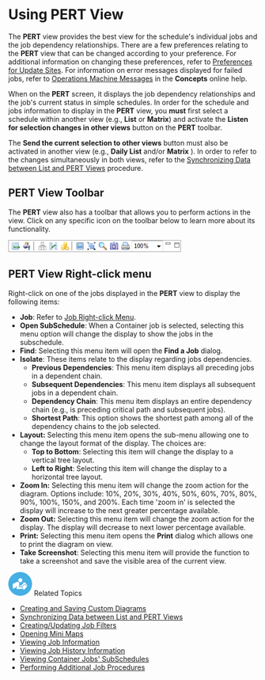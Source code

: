 # Using PERT View

The **PERT** view provides the best view for the schedule\'s individual
jobs and the job dependency relationships. There are a few preferences
relating to the **PERT** view that can be changed according to your
preference. For additional information on changing these preferences,
refer to [Preferences for Update Sites](Preferences-for-Update-Sites.md). For information on error
messages displayed for failed jobs, refer to [Operations Machine Messages](../../../reference/Operations-Machine-Messages.md)
 in the **Concepts** online help.

When on the **PERT** screen, it displays the job dependency
relationships and the job\'s current status in simple schedules. In
order for the schedule and jobs information to display in the **PERT**
view, you **must** first select a schedule within another view (e.g.,
**List** or **Matrix**) and activate the **Listen for selection changes
in other views** button on the **PERT** toolbar.

The **Send the current selection to other views** button must also be
activated in another view (e.g., **Daily List** and/or **Matrix** ). In
order to refer to the changes simultaneously in both views, refer to the
[Synchronizing Data between List and PERT Views](Synchronizing-Data-between-List-and-PERT-Views.md)
procedure.

## PERT View Toolbar

The **PERT** view also has a toolbar that allows you to perform actions
in the view. Click on any specific icon on the toolbar below to learn
more about its functionality.

![PERT View toolbar](../../../Resources/Images/EM/EMperttoolbar.png "PERT View toolbar")

## PERT View Right-click menu

Right-click on one of the jobs displayed in the **PERT** view to display
the following items:

- **Job**: Refer to [Job Right-click     Menu](Working-with-Operation.md#Job).
- **Open SubSchedule**: When a Container job is selected, selecting
    this menu option will change the display to show the jobs in the
    subschedule.
- **Find**: Selecting this menu item will open the **Find a Job**
    dialog.
- **Isolate**: These items relate to the display regarding jobs
    dependencies.
  - **Previous Dependencies**: This menu item displays all preceding
        jobs in a dependent chain.
  - **Subsequent Dependencies**: This menu item displays all
        subsequent jobs in a dependent chain.
  - **Dependency Chain**: This menu item displays an entire
        dependency chain (e.g., is preceding critical path and
        subsequent jobs).
  - **Shortest Path**: This option shows the shortest path among all
        of the dependency chains to the job selected.
- **Layout:** Selecting this menu item opens the sub-menu allowing one
    to change the layout format of the display. The choices are:
  - **Top to Bottom**: Selecting this item will change the display
        to a vertical tree layout.
  - **Left to Right**: Selecting this item will change the display
        to a horizontal tree layout.
- **Zoom In:** Selecting this menu item will change the zoom action
    for the diagram. Options include: 10%, 20%, 30%, 40%, 50%, 60%, 70%,
    80%, 90%, 100%, 150%, and 200%. Each time \'zoom in\' is selected
    the display will increase to the next greater percentage available.
- **Zoom Out:** Selecting this menu item will change the zoom action
    for the display. The display will decrease to next lower percentage
    available.
- **Print:** Selecting this menu item opens the **Print** dialog which
    allows one to print the diagram on view.
- **Take Screenshot**: Selecting this menu item will provide the
    function to take a screenshot and save the visible area of the
    current view.

![White \"person reading\" icon on blue circular background](../../../Resources/Images/moreinfo-icon(48x48).png "More Info icon")
Related Topics

- [Creating and Saving Custom     Diagrams](Creating-Custom-Diagrams-PERT.md)
- [Synchronizing Data between List and PERT     Views](Synchronizing-Data-between-List-and-PERT-Views.md)
- [Creating/Updating Job     Filters](Creating_Updating-Job-Filters-PERT.md)
- [Opening Mini Maps](Opening-Mini-Maps.md)
- [Viewing Job Information](Viewing-Job-Info.md)
- [Viewing Job History     Information](Viewing-Job-History-Info.md)
- [Viewing Container Jobs\'     SubSchedules](Viewing-Container-Job-SubSchedules.md)
- [Performing Additional Job     Procedures](Performing-Job-Procedures-PERT.md)
